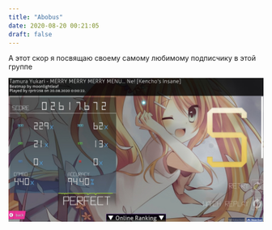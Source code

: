 ```yaml
---
title: "Abobus"
date: 2020-08-20 00:21:05
draft: false
---
```


А этот скор я посвящаю своему самому любимому подписчику в этой группе

![](/img/vk/qok27SZ8XKA.jpg)
